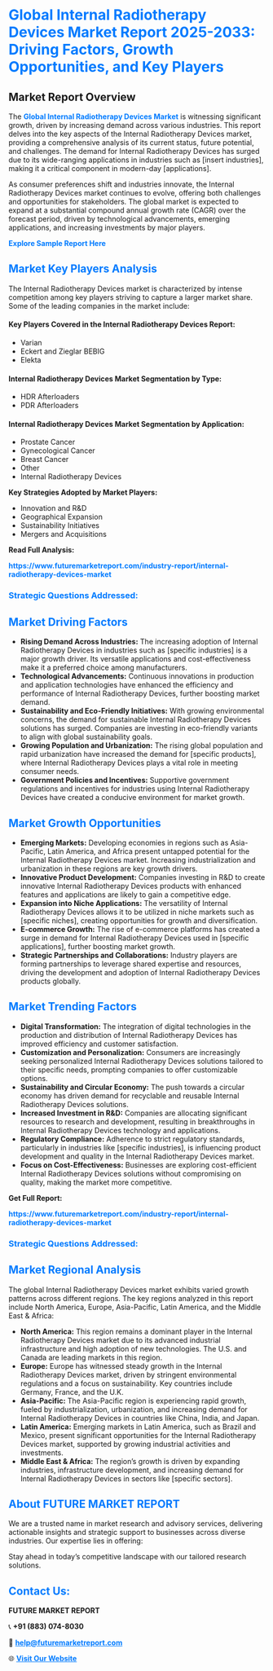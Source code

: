 <h1 style="color: #007BFF;">Global Internal Radiotherapy Devices Market Report 2025-2033: Driving Factors, Growth Opportunities, and Key Players</h1>

<section id="overview">
<h2>Market Report Overview</h2>
<p>The <a href="https://www.futuremarketreport.com/industry-report/internal-radiotherapy-devices-market" style="color: #007BFF; text-decoration: none;"><strong>Global Internal Radiotherapy Devices Market</strong></a> is witnessing significant growth, driven by increasing demand across various industries. This report delves into the key aspects of the Internal Radiotherapy Devices market, providing a comprehensive analysis of its current status, future potential, and challenges. The demand for Internal Radiotherapy Devices has surged due to its wide-ranging applications in industries such as [insert industries], making it a critical component in modern-day [applications].</p>
<p>As consumer preferences shift and industries innovate, the Internal Radiotherapy Devices market continues to evolve, offering both challenges and opportunities for stakeholders. The global market is expected to expand at a substantial compound annual growth rate (CAGR) over the forecast period, driven by technological advancements, emerging applications, and increasing investments by major players.</p>
</section>

<section id="overview">
<p><a href="https://www.futuremarketreport.com/request-sample/reportId=119964" style="color: #007BFF; text-decoration: none;"><strong>Explore Sample Report Here</strong></a></p>
</section>

<section id="key-players">
<h2 style="color: #007BFF;">Market Key Players Analysis</h2>
<p>The Internal Radiotherapy Devices market is characterized by intense competition among key players striving to capture a larger market share. Some of the leading companies in the market include:</p>
<h4>Key Players Covered in the Internal Radiotherapy Devices Report:</h4>
<ul><li>Varian</li><li>Eckert and Zieglar BEBIG</li><li>Elekta</li></ul>
<h4>Internal Radiotherapy Devices Market Segmentation by Type:</h4>
<ul><li>HDR Afterloaders</li><li>PDR Afterloaders</li></ul>

<h4>Internal Radiotherapy Devices Market Segmentation by Application:</h4>
<ul><li>Prostate Cancer</li><li>Gynecological Cancer</li><li>Breast Cancer</li><li>Other</li><li>Internal Radiotherapy Devices</li></ul>
<p><strong>Key Strategies Adopted by Market Players:</strong></p>
<ul>
<li>Innovation and R&D</li>
<li>Geographical Expansion</li>
<li>Sustainability Initiatives</li>
<li>Mergers and Acquisitions</li>
</ul>
</section>

<section>
<p><strong>Read Full Analysis: </strong></p><a href="https://www.futuremarketreport.com/industry-report/internal-radiotherapy-devices-market" style="color: #007BFF; text-decoration: none;"><strong>https://www.futuremarketreport.com/industry-report/internal-radiotherapy-devices-market</strong></a>
<h3 style="color: #007BFF;">Strategic Questions Addressed:</h3>
</section>

<section id="driving-factors">
<h2 style="color: #007BFF;">Market Driving Factors</h2>
<ul>
<li><strong>Rising Demand Across Industries:</strong> The increasing adoption of Internal Radiotherapy Devices in industries such as [specific industries] is a major growth driver. Its versatile applications and cost-effectiveness make it a preferred choice among manufacturers.</li>
<li><strong>Technological Advancements:</strong> Continuous innovations in production and application technologies have enhanced the efficiency and performance of Internal Radiotherapy Devices, further boosting market demand.</li>
<li><strong>Sustainability and Eco-Friendly Initiatives:</strong> With growing environmental concerns, the demand for sustainable Internal Radiotherapy Devices solutions has surged. Companies are investing in eco-friendly variants to align with global sustainability goals.</li>
<li><strong>Growing Population and Urbanization:</strong> The rising global population and rapid urbanization have increased the demand for [specific products], where Internal Radiotherapy Devices plays a vital role in meeting consumer needs.</li>
<li><strong>Government Policies and Incentives:</strong> Supportive government regulations and incentives for industries using Internal Radiotherapy Devices have created a conducive environment for market growth.</li>
</ul>
</section>

<section id="growth-opportunities">
<h2 style="color: #007BFF;">Market Growth Opportunities</h2>
<ul>
<li><strong>Emerging Markets:</strong> Developing economies in regions such as Asia-Pacific, Latin America, and Africa present untapped potential for the Internal Radiotherapy Devices market. Increasing industrialization and urbanization in these regions are key growth drivers.</li>
<li><strong>Innovative Product Development:</strong> Companies investing in R&D to create innovative Internal Radiotherapy Devices products with enhanced features and applications are likely to gain a competitive edge.</li>
<li><strong>Expansion into Niche Applications:</strong> The versatility of Internal Radiotherapy Devices allows it to be utilized in niche markets such as [specific niches], creating opportunities for growth and diversification.</li>
<li><strong>E-commerce Growth:</strong> The rise of e-commerce platforms has created a surge in demand for Internal Radiotherapy Devices used in [specific applications], further boosting market growth.</li>
<li><strong>Strategic Partnerships and Collaborations:</strong> Industry players are forming partnerships to leverage shared expertise and resources, driving the development and adoption of Internal Radiotherapy Devices products globally.</li>
</ul>
</section>

<section id="trending-factors">
<h2 style="color: #007BFF;">Market Trending Factors</h2>
<ul>
<li><strong>Digital Transformation:</strong> The integration of digital technologies in the production and distribution of Internal Radiotherapy Devices has improved efficiency and customer satisfaction.</li>
<li><strong>Customization and Personalization:</strong> Consumers are increasingly seeking personalized Internal Radiotherapy Devices solutions tailored to their specific needs, prompting companies to offer customizable options.</li>
<li><strong>Sustainability and Circular Economy:</strong> The push towards a circular economy has driven demand for recyclable and reusable Internal Radiotherapy Devices solutions.</li>
<li><strong>Increased Investment in R&D:</strong> Companies are allocating significant resources to research and development, resulting in breakthroughs in Internal Radiotherapy Devices technology and applications.</li>
<li><strong>Regulatory Compliance:</strong> Adherence to strict regulatory standards, particularly in industries like [specific industries], is influencing product development and quality in the Internal Radiotherapy Devices market.</li>
<li><strong>Focus on Cost-Effectiveness:</strong> Businesses are exploring cost-efficient Internal Radiotherapy Devices solutions without compromising on quality, making the market more competitive.</li>
</ul>
</section>

<section>
<p><strong>Get Full Report: </strong></p><a href="https://www.futuremarketreport.com/industry-report/internal-radiotherapy-devices-market" style="color: #007BFF; text-decoration: none;"><strong>https://www.futuremarketreport.com/industry-report/internal-radiotherapy-devices-market</strong></a>
<h3 style="color: #007BFF;">Strategic Questions Addressed:</h3>
</section>


<section id="regional-analysis">
<h2 style="color: #007BFF;">Market Regional Analysis</h2>
<p>The global Internal Radiotherapy Devices market exhibits varied growth patterns across different regions. The key regions analyzed in this report include North America, Europe, Asia-Pacific, Latin America, and the Middle East & Africa:</p>
<ul>
<li><strong>North America:</strong> This region remains a dominant player in the Internal Radiotherapy Devices market due to its advanced industrial infrastructure and high adoption of new technologies. The U.S. and Canada are leading markets in this region.</li>
<li><strong>Europe:</strong> Europe has witnessed steady growth in the Internal Radiotherapy Devices market, driven by stringent environmental regulations and a focus on sustainability. Key countries include Germany, France, and the U.K.</li>
<li><strong>Asia-Pacific:</strong> The Asia-Pacific region is experiencing rapid growth, fueled by industrialization, urbanization, and increasing demand for Internal Radiotherapy Devices in countries like China, India, and Japan.</li>
<li><strong>Latin America:</strong> Emerging markets in Latin America, such as Brazil and Mexico, present significant opportunities for the Internal Radiotherapy Devices market, supported by growing industrial activities and investments.</li>
<li><strong>Middle East & Africa:</strong> The region’s growth is driven by expanding industries, infrastructure development, and increasing demand for Internal Radiotherapy Devices in sectors like [specific sectors].</li>
</ul>
</section>

<footer>
<h2 style="color: #007BFF;">About FUTURE MARKET REPORT</h2>
<p>We are a trusted name in market research and advisory services, delivering actionable insights and strategic support to businesses across diverse industries. Our expertise lies in offering:</p>

<p>Stay ahead in today’s competitive landscape with our tailored research solutions.</p>

<h2 style="color: #007BFF;">Contact Us:</h2>
<p><strong>FUTURE MARKET REPORT</strong></p>
<p>📞 <strong>+91 (883) 074-8030</strong></p>
<p>📧 <strong><a href="mailto:help@futuremarketreport.com" style="color: #007BFF;">help@futuremarketreport.com</a></strong></p>
<p>🌐 <strong><a href="https://www.futuremarketreport.com/" style="color: #007BFF;">Visit Our Website</a></strong></p>
</footer>